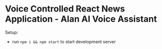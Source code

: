 # Voice Controlled React News Application - Alan AI Voice Assistant

Setup:
- run ```npm i && npm start``` to start development server
